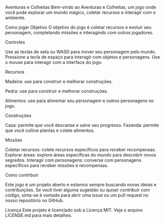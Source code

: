 Aventuras e Colheitas 
Bem-vindo ao Aventuras e Colheitas, um jogo onde você pode explorar um mundo mágico, coletar recursos e interagir com o ambiente.

Como jogar
Objetivo
O objetivo do jogo é coletar recursos e evoluir seu personagem, completando missões e interagindo com outros jogadores.

Controles

Use as teclas de seta ou WASD para mover seu personagem pelo mundo.
Pressione a tecla de espaço para interagir com objetos e personagens.
Use o mouse para interagir com a interface do jogo.

Recursos

Madeira: use para construir e melhorar construções.

Pedra: use para construir e melhorar construções.

Alimentos: use para alimentar seu personagem e outros personagens no jogo.

Construções

Casa: permite que você descanse e salve seu progresso.
Fazenda: permite que você cultive plantas e colete alimentos.

Missões

Coletar recursos: colete recursos específicos para receber recompensas.
Explorar áreas: explore áreas específicas do mundo para descobrir novos segredos.
Interagir com personagens: converse com personagens específicos para receber missões e recompensas.

Como contribuir

Este jogo é um projeto aberto e estamos sempre buscando novas ideias e contribuições. Se você tiver alguma sugestão ou quiser contribuir com código, sinta-se à vontade para abrir uma issue ou um pull request no nosso repositório no GitHub.

Licença
Este projeto é licenciado sob a Licença MIT. Veja o arquivo LICENSE.md para mais detalhes.



